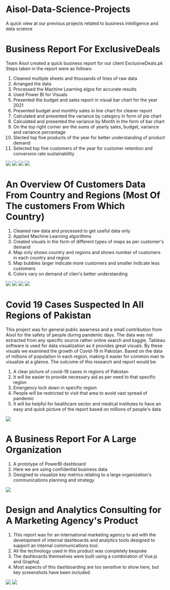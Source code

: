# Aisol-Data-Science-Projects
A quick view at our previous projects related to business intelligence and data science

# Business Report For ExclusiveDeals 
Team Aisol created a quick business report for our client ExclusiveDeals.pk
Steps taken in the report were as follows:

1) Cleaned multiple sheets and thousands of lines of raw data
2) Arranged the data
3) Processed the Machine Learning algos for accurate results
4) Used Power BI for Visuals
5) Presented the budget and sales report in visual bar chart for the year 2021
6) Presented budget and monthly sales in line chart for clearer report 
7) Calculated and presented the variance by category in form of pie chart
8) Calculated and presented the variance by Month in the form of bar chart
9) On the top right corner are the sums of yearly sales, budget, variance and variance percentage
10) Slected top five products of the year for better understanding of product demand
11) Selected top five customers of the year for customer retention and conversion rate sustainability


![](https://github.com/maryamjams/Aisol-Data-Science-Projects/blob/master/Images/budget%20report%20exc%20deals.PNG)
![](https://github.com/maryamjams/Aisol-Data-Science-Projects/blob/master/Images/exc%20deals%20report%204.png)
![](https://github.com/maryamjams/Aisol-Data-Science-Projects/blob/master/Images/exc%20deals%20report%205.png)
![](https://github.com/maryamjams/Aisol-Data-Science-Projects/blob/master/Images/exc%20deals%20report%206.png)

# An Overview Of Customers Data From Country and Regions (Most Of The customers From Which Country) 

1) Cleaned raw data and processed to get useful data only
2) Applied Machine Learning algorithms
3) Created visuals in the form of different types of maps as per customer's demand
4) Map only shows country and regions and shows number of customers in each country and region
5) Map bubbles larger indicate more customers and smaller indicate less customers
6) Colors vary on demand of clien's better understanding 

![](https://github.com/maryamjams/Aisol-Data-Science-Projects/blob/master/Images/map%20viz%201.png)
![](https://github.com/maryamjams/Aisol-Data-Science-Projects/blob/master/Images/map%20viz%202.png)
![](https://github.com/maryamjams/Aisol-Data-Science-Projects/blob/master/Images/map%20viz%203.png)
![](https://github.com/maryamjams/Aisol-Data-Science-Projects/blob/master/Images/map%20viz%204.png)

# Covid 19 Cases Suspected In All Regions of Pakistan
This project was for general public awarness and a small contribution from Aisol for the safety of people during pandemic days.
The data was not extracted from any specific source rather online search and kaggle.
Tableau software is used for data visualization as it provides great visuals. By these visuals we examined the growth of Covid-19 in Pakistan.
Based on the data of millions of population in each region, making it easier for common man to visualize at a glance.
The outcome of this research and report would be: 

1. A clear picture of covid-19 cases in regions of Pakistan 
2. It will be easier to provide necessary aid as per need to that specific region
3. Emergency lock down in specific region
4. People will be restricted to visit that area to avoid vast spread of pandemic
5. It will be helpful for healthcare sector and medical institutes to have an easy and quick picture of the report based on millions of people's data

![](https://github.com/maryamjams/Aisol-Data-Science-Projects/blob/master/Images/covid%2019%20pak.PNG)

# A Business Report For A Large Organization

1) A prototype of PowerBI dashboard
2) Here we are using confidential business data
3) Designed to visualize key metrics relating to a large organization's communications planning and strategy

![](https://github.com/maryamjams/Aisol-Data-Science-Projects/blob/master/Images/powerbi%20report%20business.PNG)


# Design and Analytics Consulting for A Marketing Agency's Product

1)  This report was for an international marketing agency to aid with the development of internal dashboards and analytics tools designed to support an internal communications tool.
2)  All the technology used in this product was completely bespoke
3)  The dashboards themselves were built using a combination of Vue.js and Graphql.
4)  Most aspects of this dashboarding are too sensitive to show here, but key screenshots have been included.

![](https://github.com/maryamjams/Aisol-Data-Science-Projects/blob/master/Images/power%20bi%20visual.PNG) ![](https://github.com/maryamjams/Aisol-Data-Science-Projects/blob/master/Images/powerbi%20visual%202.PNG)
